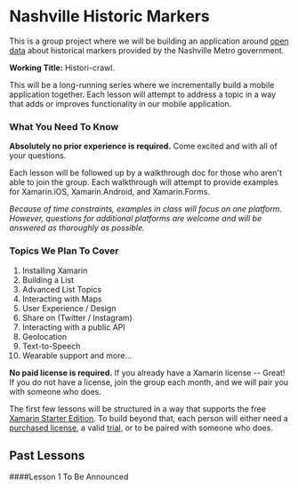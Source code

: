 # Nashville Historic Markers
This is a group project where we will be building an application around [open data](https://data.nashville.gov) about historical markers provided by the Nashville Metro government. 

**Working Title:** Histori-crawl.

This will be a long-running series where we incrementally build a mobile application together. Each lesson will attempt to address a topic in a way that adds or improves functionality in our mobile application.

### What You Need To Know

**Absolutely no prior experience is required.** Come excited and with all of your questions.

Each lesson will be followed up by a walkthrough doc for those who aren't able to join the group. Each walkthrough will attempt to provide examples for Xamarin.iOS, Xamarin.Android, and Xamarin.Forms. 

_Because of time constraints, examples in class will focus on one platform. However, questions for additional platforms are welcome and will be answered as thoroughly as possible._

### Topics We Plan To Cover
1. Installing Xamarin
2. Building a List
3. Advanced List Topics
5. Interacting with Maps
6. User Experience / Design
7. Share on (Twitter / Instagram)
7. Interacting with a public API
8. Geolocation
9. Text-to-Speech
10. Wearable support and more...

**No paid license is required.** If you already have a Xamarin license -- Great! If you do not have a license, join the group each month, and we will pair you with someone who does. 

The first few lessons will be structured in a way that supports the free [Xamarin Starter Edition](http://xamarin.com/starter). To build beyond that, each person will either need a [purchased license](https://store.xamarin.com/), a valid [trial](http://developer.xamarin.com/guides/cross-platform/getting_started/beginning_a_xamarin_trial/), or to be paired with someone who does.

## Past Lessons
####Lesson 1
To Be Announced


